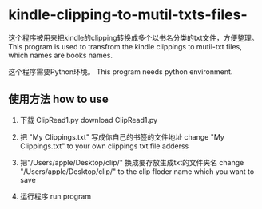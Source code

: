 # kindle-clipping-to-mutil-txts-files-

这个程序被用来把kindle的clipping转换成多个以书名分类的txt文件，方便整理。
This program is used to transfrom the kindle clippings to mutil-txt files, which names are books names.

这个程序需要Python环境。 
This program needs python environment.

## 使用方法 how to use

1. 下载 ClipRead1.py
   download ClipRead1.py

2. 把 "My Clippings.txt" 写成你自己的书签的文件地址
   change "My Clippings.txt" to your own clippings txt file adderss

3. 把"/Users/apple/Desktop/clip/" 换成要存放生成txt的文件夹名
   change "/Users/apple/Desktop/clip/" to the clip floder name which you want to save

4. 运行程序
   run program

